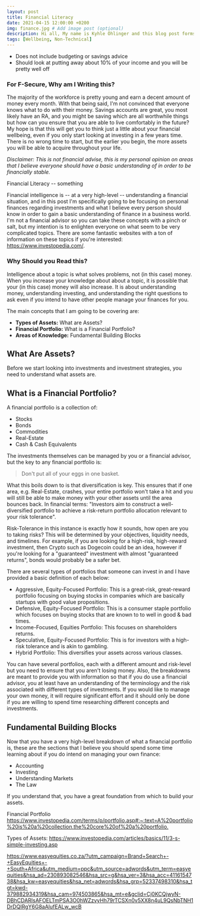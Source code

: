 ```yaml
---
layout: post
title: Financial Literacy
date: 2021-04-15 12:00:00 +0200
img: finance.jpg # Add image post (optional)
description: Hi all, My name is Kyhle Öhlinger and this blog post forms part of my personal blog. If you enjoy any of the posts, feel free to reach out and let me know :) 
tags: [Wellbeing, Non-Technical]
---
```


* Does not include budgeting or savings advice
* Should look at putting away about 10% of your income and you will be pretty well off

### For F-Secure, Why am I Writing this?

The majority of the workforce is pretty young and earn a decent amount of money every month. With that being said, I'm not convinced that everyone knows what to do with their money. Savings accounts are great, you most likely have an RA, and you might be saving which are all worthwhile things but how can you ensure that you are able to live comfortably in the future? My hope is that this will get you to think just a little about your financial wellbeing, even if you only start looking at investing in a few years time. There is no wrong time to start, but the earlier you begin, the more assets you will be able to acquire throughout your life.


*Disclaimer: This is not financial advise, this is my personal opinion on areas that I believe everyone should have a basic understanding of in order to be financially stable.*

Financial Literacy -- something

Financial intelligence is -- at a very high-level -- understanding a financial situation, and in this post I'm specifically going to be focusing on personal finances regarding investments and what I believe every person should know in order to gain a basic understanding of finance in a business world. I'm not a financial advisor so you can take these concepts with a pinch or salt, but my intention is to enlighten everyone on what seem to be very complicated topics. There are some fantastic websites with a ton of information on these topics if you're interested: <https://www.investopedia.com/>. 

### Why Should you Read this? 
Intelligence about a topic is what solves problems, not (in this case) money. When you increase your knowledge about about a topic, it is possible that your (in this case) money will also increase. It is about understanding money, understanding investing, and understanding the right questions to ask even if you intend to have other people manage your finances for you. 

The main concepts that I am going to be covering are:
- **Types of Assets:** What are Assets? 
- **Financial Portfolio:** What is a Financial Portfolio?
- **Areas of Knowledge:** Fundamental Building Blocks

## What Are Assets?

Before we start looking into investments and investment strategies, you need to understand what assets are. 

## What is a Financial Portfolio?

A financial portfolio is a collection of:
* Stocks
* Bonds
* Commodities
* Real-Estate
* Cash & Cash Equivalents

The investments themselves can be managed by you or a financial advisor, but the key to any financial portfolio is:
> Don't put all of your eggs in one basket.

What this boils down to is that diversification is key. This ensures that if one area, e.g. Real-Estate, crashes, your entire portfolio won't take a hit and you will still be able to make money with your other assets until the area bounces back. In financial terms: "Investors aim to construct a well-diversified portfolio to achieve a risk-return portfolio allocation relevant to your risk tolerance". 

Risk-Tolerance in this instance is exactly how it sounds, how open are you to taking risks? This will be determined by your objectives, liquidity needs, and timelines. For example, if you are looking for a high-risk, high-reward investment, then Crypto such as Dogecoin could be an idea, however if you're looking for a "guaranteed" investment with almost "guaranteed returns", bonds would probably be a safer bet.

There are several types of portfolios that someone can invest in and I have provided a basic definition of each below:
* Aggressive, Equity-Focused Portfolio: This is a great-risk, great-reward portfolio focusing on buying stocks in companies which are basically startups with good value propositions.
* Defensive, Equity-Focused Portfolio: This is a consumer staple portfolio which focuses on buying stocks that are known to to well in good & bad times.
* Income-Focused, Equities Portfolio: This focuses on shareholders returns.
* Speculative, Equity-Focused Portfolio: This is for investors with a high-risk tolerance and is akin to gambling.
* Hybrid Portfolio: This diversifies your assets across various classes.

You can have several portfolios, each with a different amount and risk-level but you need to ensure that you aren't losing money. Also, the breakdowns are meant to provide you with information so that if you do use a financial advisor, you at least have an understanding of the terminology and the risk associated with different types of investments. If you would like to manage your own money, it will require significant effort and it should only be done if you are willing to spend time researching different concepts and investments.

## Fundamental Building Blocks 

Now that you have a very high-level breakdown of what a financial portfolio is, these are the sections that I believe you should spend some time learning about if you do intend on managing your own finance:
* Accounting
* Investing
* Understanding Markets
* The Law

If you understand that, you have a great foundation from which to build your assets. 

Financial Portfolio
<https://www.investopedia.com/terms/p/portfolio.asp#:~:text=A%20portfolio%20is%20a%20collection,the%20core%20of%20a%20portfolio.>


Types of Assets:
<https://www.investopedia.com/articles/basics/11/3-s-simple-investing.asp>

<https://www.easyequities.co.za/?utm_campaign=Brand+Search+-+EasyEquities+-+South+Africa&utm_medium=ppc&utm_source=adwords&utm_term=easyequities&hsa_ad=230893082546&hsa_src=g&hsa_ver=3&hsa_acc=4116154738&hsa_kw=easyequities&hsa_net=adwords&hsa_grp=52337498310&hsa_tgt=kwd-379882934319&hsa_cam=974503865&hsa_mt=e&gclid=Cj0KCQjwyN-DBhCDARIsAFOELTmPSA3O0hWZzvyHh79rTCSXn0v5XX8n4uL9QsNbTNH1DrDQIRgY6G8aAlufEALw_wcB>

